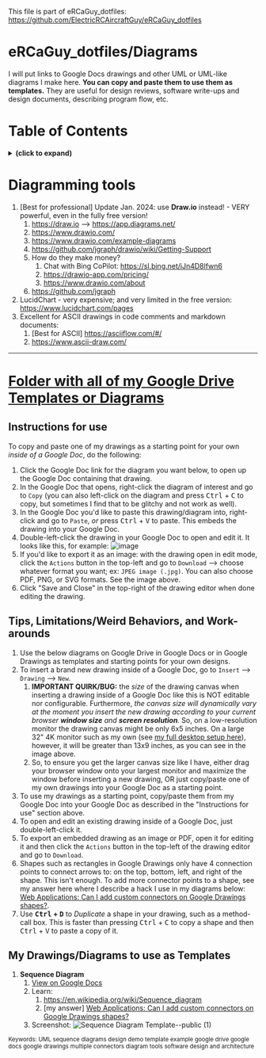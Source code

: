 This file is part of eRCaGuy_dotfiles: https://github.com/ElectricRCAircraftGuy/eRCaGuy_dotfiles

# eRCaGuy_dotfiles/Diagrams

I will put links to Google Docs drawings and other UML or UML-like diagrams I make here. **You can copy and paste them to use them as templates.** They are useful for design reviews, software write-ups and design documents, describing program flow, etc.


# Table of Contents
<details>
<summary><b>(click to expand)</b></summary>
<!-- MarkdownTOC -->

1. [Diagramming tools](#diagramming-tools)
1. [Folder with all of my Google Drive Templates or Diagrams](#folder-with-all-of-my-google-drive-templates-or-diagrams)
    1. [Instructions for use](#instructions-for-use)
    1. [Tips, Limitations/Weird Behaviors, and Work-arounds](#tips-limitationsweird-behaviors-and-work-arounds)
    1. [My Drawings/Diagrams to use as Templates](#my-drawingsdiagrams-to-use-as-templates)

<!-- /MarkdownTOC -->
</details>


<a id="diagramming-tools"></a>
# Diagramming tools

1. [Best for professional] Update Jan. 2024: use **Draw.io** instead! - VERY powerful, even in the fully free version!
    1. https://draw.io --> https://app.diagrams.net/
    1. https://www.drawio.com/
    1. https://www.drawio.com/example-diagrams
    1. https://github.com/jgraph/drawio/wiki/Getting-Support
    1. How do they make money?
        1. Chat with Bing CoPilot: https://sl.bing.net/iJn4D8lfwn6
        1. https://drawio-app.com/pricing/
        1. https://www.drawio.com/about
    1. https://github.com/jgraph
1. LucidChart - very expensive; and very limited in the free version: https://www.lucidchart.com/pages
1. Excellent for ASCII drawings in code comments and markdown documents: 
    1. [Best for ASCII] https://asciiflow.com/#/
    1. https://www.ascii-draw.com/

---


<a id="folder-with-all-of-my-google-drive-templates-or-diagrams"></a>
# [Folder with all of my Google Drive Templates or Diagrams](https://drive.google.com/drive/folders/16grm0qiZNtoxYaDtqD07EOP-h6RlLCX-?usp=sharing)


<a id="instructions-for-use"></a>
## Instructions for use
To copy and paste one of my drawings as a starting point for your own _inside of a Google Doc_, do the following:

1. Click the Google Doc link for the diagram you want below, to open up the Google Doc containing that drawing.
1. In the Google Doc that opens, right-click the diagram of interest and go to `Copy` (you can also left-click on the diagram and press <kbd>Ctrl</kbd> + <kbd>C</kbd> to copy, but sometimes I find that to be glitchy and not work as well).
1. In the Google Doc you'd like to paste this drawing/diagram into, right-click and go to `Paste`, _or_ press <kbd>Ctrl</kbd> + <kbd>V</kbd> to paste. This embeds the drawing into your Google Doc. 
1. Double-left-click the drawing in your Google Doc to open and edit it. It looks like this, for example: 
    ![image](https://user-images.githubusercontent.com/6842199/159632049-e5c8899b-069b-49b8-a251-d91f625f8ee6.png)
1. If you'd like to export it as an image: with the drawing open in edit mode, click the `Actions` button in the top-left and go to `Download` --> choose whatever format you want; ex: `JPEG image (.jpg)`. You can also choose PDF, PNG, or SVG formats. See the image above. 
1. Click "Save and Close" in the top-right of the drawing editor when done editing the drawing. 


<a id="tips-limitationsweird-behaviors-and-work-arounds"></a>
## Tips, Limitations/Weird Behaviors, and Work-arounds
1. Use the below diagrams on Google Drive in Google Docs or in Google Drawings as templates and starting points for your own designs. 
1. To insert a brand new drawing inside of a Google Doc, go to `Insert` --> `Drawing` --> `New`.
    1. **IMPORTANT QUIRK/BUG:** the _size_ of the drawing canvas when inserting a drawing inside of a Google Doc like this is NOT editable nor configurable. Furthermore, _the canvas size will dynamically vary at the moment you insert the new drawing according to your current browser **window size** and **screen resolution**._ So, on a low-resolution monitor the drawing canvas might be only 6x5 inches. On a large 32" 4K monitor such as my own (see [my full desktop setup here](https://gabrielstaples.com/work-from-home-work-station/)), however, it will be greater than 13x9 inches, as you can see in the image above. 
    1. So, to ensure you get the larger canvas size like I have, either drag your browser window onto your largest monitor and maximize the window before inserting a new drawing, OR just copy/paste one of my own drawings into your Google Doc as a starting point.
1. To use my drawings as a starting point, copy/paste them from my Google Doc into your Google Doc as described in the "Instructions for use" section above.
1. To open and edit an existing drawing inside of a Google Doc, just double-left-click it.
1. To export an embedded drawing as an image or PDF, open it for editing it and then click the `Actions` button in the top-left of the drawing editor and go to `Download`.
1. Shapes such as rectangles in Google Drawings only have 4 connection points to connect arrows to: on the top, bottom, left, and right of the shape. This isn't enough. To add more connector points to a shape, see my answer here where I describe a hack I use in my diagrams below: [Web Applications: Can I add custom connectors on Google Drawings shapes?](https://webapps.stackexchange.com/a/163632/126659). 
1. Use **<kbd>Ctrl</kbd> + <kbd>D</kbd>** to _Duplicate_ a shape in your drawing, such as a method-call box. This is faster than pressing <kbd>Ctrl</kbd> + <kbd>C</kbd> to copy a shape and then <kbd>Ctrl</kbd> + <kbd>V</kbd> to paste a copy of it.


<a id="my-drawingsdiagrams-to-use-as-templates"></a>
## My Drawings/Diagrams to use as Templates

1. **Sequence Diagram**
    1. [View on Google Docs](https://docs.google.com/document/d/1ZePKAk_3b3pUW84CA83eZ-vZ23sz_s-DffaG4MaNSPc/edit?usp=sharing)
    1. Learn: 
        1. https://en.wikipedia.org/wiki/Sequence_diagram
        1. [my answer] [Web Applications: Can I add custom connectors on Google Drawings shapes?](https://webapps.stackexchange.com/a/163632/126659)
    1. Screenshot:
        ![Sequence Diagram Template--public (1)](https://user-images.githubusercontent.com/6842199/159632951-4fe3cd44-5a5e-46d9-abd4-42a486634d8f.jpg)



<sub>
Keywords: UML sequence diagrams design demo template example google drive google docs google drawings multiple connectors diagram tools software design and architecture
</sub>

